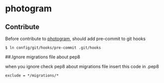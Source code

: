 # photogram
## Contribute

Before contribute to [photogram](https://github.com/deadlylaid/photogram/), should add pre-commit to git hooks

```
$ ln config/git/hooks/pre-commit .git/hooks
```

##.Ignore migrations file about pep8

when you ignore check pep8 about migrations file insert this code in .pep8

```
exclude = */migrations/*
```
